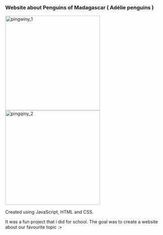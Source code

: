 ### Website about Penguins of Madagascar ( Adélie penguins )
<img src="https://github.com/user-attachments/assets/a299ee90-8bdb-43f7-bf63-c222a783f044" alt="pingwiny_1" width="300">
<br>
<img src="https://github.com/user-attachments/assets/9cb1f725-7f1f-40cb-a68e-d59d159e623b" alt="pingqiny_2" width="300">

Created using JavaScript, HTML and CSS.

It was a fun project that i did for school. The goal was to create a website about our favourite topic :>
